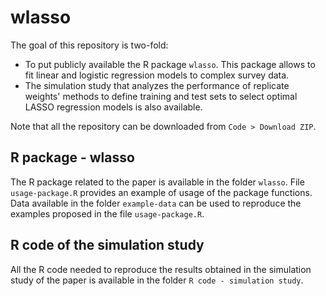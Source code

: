# wlasso

The goal of this repository is two-fold: 

- To put publicly available the R package `wlasso`. This package allows to fit linear and logistic regression models to complex survey data.
- The simulation study that analyzes the performance of replicate weights' methods to define training and test sets to select optimal LASSO regression models is also available.

Note that all the repository can be downloaded from `Code > Download ZIP`.

## R package - wlasso

The R package related to the paper is available in the folder `wlasso`. File `usage-package.R` provides an example of usage of the package functions. Data available in the folder `example-data` can be used to reproduce the examples proposed in the file `usage-package.R`.


## R code of the simulation study

All the R code needed to reproduce the results obtained in the simulation study of the paper is available in the folder `R code - simulation study`.
